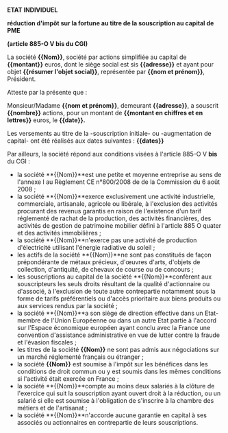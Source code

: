 **ETAT INDIVIDUEL**

**réduction d'impôt sur la fortune au titre de la souscription au capital de PME**

**(article 885-O V bis du CGI)**

La société **{{Nom}}**, société par actions simplifiée au capital de **{{montant}}** euros, dont le siège social est sis **{{adresse}}** et ayant pour objet **{{résumer l'objet social}}**, représentée par **{{nom et prénom}}**, Président.

Atteste par la présente que :

Monsieur/Madame **{{nom et prénom}}**, demeurant **{{adresse}}**, a souscrit **{{nombre}}** actions, pour un montant de **{{montant en chiffres et en lettres}}** euros, le **{{date}}.**

Les versements au titre de la -souscription initiale- ou -augmentation de capital- ont été réalisés aux dates suivantes : **{{dates}}**

Par ailleurs, la société répond aux conditions visées à l'article 885-O V **bis** du CGI :

- la société **{{Nom}}**est une petite et moyenne entreprise au sens de l'annexe I au Règlement CE n°800/2008 de de la Commission du 6 août 2008 ;
- la société **{{Nom}}**exerce exclusivement une activité industrielle, commerciale, artisanale, agricole ou libérale, à l'exclusion des activités procurant des revenus garantis en raison de l'existence d'un tarif réglementé de rachat de la production, des activités financières, des activités de gestion de patrimoine mobilier défini à l'article 885 O quater et des activités immobilières ;
- la société **{{Nom}}**n'exerce pas une activité de production d'électricité utilisant l'énergie radiative du soleil ;
- les actifs de la société **{{Nom}}**ne sont pas constitués de façon prépondérante de métaux précieux, d'œuvres d'arts, d'objets de collection, d'antiquité, de chevaux de course ou de concours ;
- les souscriptions au capital de la société **{{Nom}}**confèrent aux souscripteurs les seuls droits résultant de la qualité d'actionnaire ou d'associé, à l'exclusion de toute autre contrepartie notamment sous la forme de tarifs préférentiels ou d'accès prioritaire aux biens produits ou aux services rendus par la société ;
- la société **{{Nom}}**a son siège de direction effective dans un Etat-membre de l'Union Européenne ou dans un autre Etat partie à l'accord sur l'Espace économique européen ayant conclu avec la France une convention d'assistance administrative en vue de lutter contre la fraude et l'évasion fiscales ;
- les titres de la société **{{Nom}}** ne sont pas admis aux négociations sur un marché réglementé français ou étranger ;
- la société **{{Nom}}** est soumise à l'impôt sur les bénéfices dans les conditions de droit commun ou y est soumis dans les mêmes conditions si l'activité était exercée en France ;
- la société **{{Nom}}**compte au moins deux salariés à la clôture de l'exercice qui suit la souscription ayant ouvert droit à la réduction, ou un salarié si elle est soumise à l'obligation de s'inscrire à la chambre des métiers et de l'artisanat ;
- la société **{{Nom}}**n'accorde aucune garantie en capital à ses associés ou actionnaires en contrepartie de leurs souscriptions.
